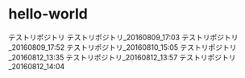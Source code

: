 # hello-world
テストリポジトリ
テストリポジトリ_20160809_17:03
テストリポジトリ_20160809_17:52
テストリポジトリ_20160810_15:05
テストリポジトリ_20160812_13:35
テストリポジトリ_20160812_13:57
テストリポジトリ_20160812_14:04